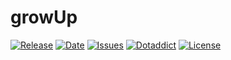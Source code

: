 # growUp

[![Release](https://img.shields.io/github/v/release/franck-paul/growUp)](https://github.com/franck-paul/growUp/releases)
[![Date](https://img.shields.io/github/release-date/franck-paul/growUp)](https://github.com/franck-paul/growUp/releases)
[![Issues](https://img.shields.io/github/issues/franck-paul/growUp)](https://github.com/franck-paul/growUp/issues)
[![Dotaddict](https://img.shields.io/badge/dotaddict-official-green.svg)](https://plugins.dotaddict.org/dc2/details/growUp)
[![License](https://img.shields.io/github/license/franck-paul/growUp)](https://github.com/franck-paul/growUp/blob/master/LICENSE)

